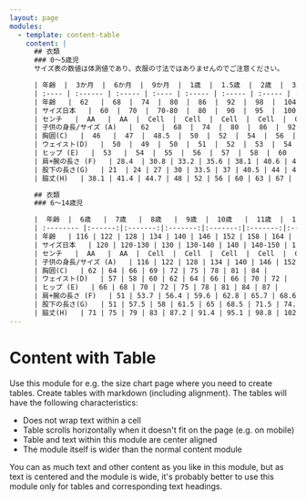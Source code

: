 ```yaml
---
layout: page
modules:
  - template: content-table
    content: |
      ## 衣類
      ### 0～5歳児
      サイズ表の数値は体測値であり、衣服の寸法ではありませんのでご注意ください。

      | 年齢  |  3か月  |  6か月  |  9か月  |  1歳  |  1.5歳  |  2歳  |  3歳  |  4歳  |  5歳  |
      | :---- | :------ | :----- | :---- | :----- | :----- | :----- | :----- | :----- | :----- |
      | 年齢   |  62   |  68  |  74  |  80  |  86  |  92  |  98  |  104  |  110  |
      | サイズ日本   |  60  |  70  |  70-80  |  80  |  90  |  95  |  100  |100-110|110-120|
      | センチ   |  AA   |  AA  |  Cell  |  Cell  |  Cell  |  Cell  |  Cell  |  Cell  |  Cell  |
      | 子供の身長/サイズ (A)   |  62   |  68  |  74  |  80  |  86  |  92  |  98  |  104  |  110  |
      | 胸囲(C)   |  46   |  47  |  48.5  |  50  |  52  |  54  |  56  |  58  |  60  |
      | ウェイスト(D)   |  50  |  49  |  50  |  51  |  52  |  53  |  54  |  55  |  56  |
      | ヒップ (E)   |  53   |  54  |  55  |  56  |  57  |  58  |  60  |  62  |  64  |
      | 肩+腕の長さ (F)   | 28.4  | 30.8 | 33.2 | 35.6 | 38.1 | 40.6 | 43.1 | 45.6 |  48.3 |
      | 股下の長さ(G)   | 21  | 24 | 27 | 30 | 33.5 | 37 | 40.5 | 44 | 47.5 |
      | 脇丈(H)   | 38.1 | 41.4 | 44.7 | 48 | 52 | 56 | 60 | 63 | 67 |

      ## 衣類
      ### 6～14歳児

      |  年齢  |  6歳   |  7歳   |  8歳   |  9歳  |  10歳   |  11歳  |  12歳  |  13歳   |  14歳   |
      | :-------- |:------:|:-------:|:-------:|:-------:|:-------:|:-------:|:-------:|:-------:|:-------:|
      | 年齢   | 116 | 122 | 128 | 134 | 140 | 146 | 152 | 158 | 164 |
      | サイズ日本   | 120 | 120-130 | 130 | 130-140 | 140 | 140-150 | 150 | 150-160 | 160 |
      | センチ   |  AA   |  AA  |  Cell  |  Cell  |  Cell  |  Cell  |  Cell  |  Cell  |  Cell  |
      | 子供の身長/サイズ (A)   | 116 | 122 | 128 | 134 | 140 | 146 | 152 | 158 | 164 |
      | 胸囲(C)   | 62 | 64 | 66 | 69 | 72 | 75 | 78 | 81 | 84 |
      | ウェイスト(D)   | 57 | 58 | 60 | 62 | 64 | 66 | 66 | 70 | 72 |
      | ヒップ (E)   | 66 | 68 | 70 | 72 | 75 | 78 | 81 | 84 | 87 |
      | 肩+腕の長さ (F)   | 51 | 53.7 | 56.4 | 59.6 | 62.8 | 65.7 | 68.6 | 71.6 | 74.6 |
      | 股下の長さ(G)   | 51 | 57.5 | 58 | 61.5 | 65 | 68.5 | 71.5 | 74.5 | 77.5 |
      | 脇丈(H)   | 71 | 75 | 79 | 83 | 87.2 | 91.4 | 95.1 | 98.8 | 102.5 |
---
```


# Content with Table

Use this module for e.g. the size chart page where you need to create tables. Create tables with markdown (including alignment). The tables will have the following characteristics:

- Does not wrap text within a cell
- Table scrolls horizontally when it doesn't fit on the page (e.g. on mobile)
- Table and text within this module are center aligned
- The module itself is wider than the normal content module

You can as much text and other content as you like in this module, but as text is centered and the module is wide, it's probably better to use this module only for tables and corresponding text headings.
